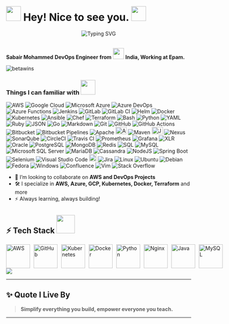 <h1><img src="https://emojis.slackmojis.com/emojis/images/1531849430/4246/blob-sunglasses.gif?1531849430" width="40"/> Hey! Nice to see you. <img src="https://media.giphy.com/media/12oufCB0MyZ1Go/giphy.gif" width="40"></h1>

<p align="center">
  <img src="https://readme-typing-svg.herokuapp.com?font=Fira+Code&size=24&pause=1000&color=FF0000&width=700&lines=Welcome+to+Sabair+Mohammed's+GitHub+Profile!;Empowering+Cloud%2C+DevOps%2C+Kubernetes+Learners!;Let's+Simplify+Tech+Together+🚀" alt="Typing SVG" />
</p>

<p> </br> <b>Sabair Mohammed</b> <b>DevOps Engineer</b> <b>from</b> <img src="https://www.pinclipart.com/picdir/big/47-476312_india-transparent-clipart-indian-flag-logo-png.png" width="30"/> <b>India, Working at Epam.</b> </p>
<p align="left"> <img src="https://komarev.com/ghpvc/?username=betawins&label=Profile%20views&color=0e75b6&style=flat" alt="betawins" /> </p>
<h3>Things I can familiar with <img src="https://media.giphy.com/media/WUlplcMpOCEmTGBtBW/giphy.gif" width="40"> </h3>

<p>
  <img alt="AWS" src="https://custom-icon-badges.demolab.com/badge/AWS-%23FF9900.svg?logo=aws&logoColor=white" />
  <img alt="Google Cloud" src="https://img.shields.io/badge/Google%20Cloud-%234285F4.svg?logo=google-cloud&logoColor=white"  />
  <img alt="Microsoft Azure" src="https://custom-icon-badges.demolab.com/badge/Microsoft%20Azure-0089D6?logo=msazure&logoColor=white"  />
  <img alt="Azure DevOps" src="https://custom-icon-badges.demolab.com/badge/Azure%20DevOps-0078D7?logo=azure-devops-white&logoColor=fff" />
  <img alt="Azure Functions" src="https://custom-icon-badges.demolab.com/badge/Azure%20Functions-0078D7?logo=azure-functions&logoColor=fff" />
  <img alt="Jenkins" src="https://img.shields.io/badge/-Jenkins-D24939?style=flat-square&logo=jenkins&logoColor=white" />
  <img alt="GitLab" src="https://img.shields.io/badge/GitLab-FC6D26?logo=gitlab&logoColor=fff" />
  <img alt="GitLab CI" src="https://img.shields.io/badge/GitLab%20CI-FC6D26?logo=gitlab&logoColor=fff" />
  <img alt="Helm" src="https://img.shields.io/badge/Helm-0F1689?logo=helm&logoColor=fff" />
  <img alt="Docker" src="https://img.shields.io/badge/-Docker-46a2f1?style=flat-square&logo=docker&logoColor=white" />
  <img alt="Kubernetes" src="https://img.shields.io/badge/-Kubernetes-326CE5?style=flat-square&logo=kubernetes&logoColor=white" />
  <img alt="Ansible" src="https://img.shields.io/badge/-Ansible-EE0000?style=flat-square&logo=ansible&logoColor=white" />
  <img alt="Chef" src="https://img.shields.io/badge/-Chef-8B0000?style=flat-square&logo=chef&logoColor=white" />
  <img alt="Terraform" src="https://img.shields.io/badge/-Terraform-623CE4?style=flat-square&logo=terraform&logoColor=white" />
  <img alt="Bash" src="https://img.shields.io/badge/Bash-4EAA25?logo=gnubash&logoColor=fff" />
  <img alt="Python" src="https://img.shields.io/badge/Python-14354C.svg?logo=python&logoColor=white" />
  <img alt="YAML" src="https://img.shields.io/badge/YAML-CB171E?logo=yaml&logoColor=fff" />
  <img alt="Ruby" src="https://img.shields.io/badge/Ruby-%23CC342D.svg?&logo=ruby&logoColor=white" />
  <img alt="JSON" src="https://img.shields.io/badge/JSON-000?logo=json&logoColor=fff" />
  <img alt="Go" src="https://img.shields.io/badge/Go-%2300ADD8.svg?&logo=go&logoColor=white" />
  <img alt="Markdown" src="https://img.shields.io/badge/Markdown-000000.svg?logo=markdown&logoColor=white" />
  <img alt="Git" src="https://img.shields.io/badge/-Git-F05032?style=flat-square&logo=git&logoColor=white" />
  <img alt="GitHub" src="https://img.shields.io/badge/-GitHub-181717?style=flat-square&logo=github&logoColor=white" />
  <img alt="GitHub Actions" src="https://img.shields.io/badge/-GitHub_Actions-2088FF?style=flat-square&logo=github-actions&logoColor=white" />
  <img alt="Bitbucket" src="https://img.shields.io/badge/-Bitbucket-0052CC?style=flat-square&logo=bitbucket&logoColor=white" />
  <img alt="Bitbucket Pipelines" src="https://img.shields.io/badge/Bitbucket_Pipelines-0052CC?logo=bitbucket&logoColor=white"  />
  <img alt="Apache" src="https://img.shields.io/badge/Apache-E25A1C?logo=apache&logoColor=fff"  />
  <img alt="Apache Tomcat" src="https://cdn.jsdelivr.net/gh/homarr-labs/dashboard-icons/svg/apache-tomcat.svg
?logo=msazure&logoColor=white" width="30" height="20"  />
  <img alt="Maven" src="https://img.shields.io/badge/Maven-E25A1C?logo=maven&logoColor=fff"  />
  <img alt="JFROG" src="https://cdn.jsdelivr.net/gh/homarr-labs/dashboard-icons/svg/jfrog.svg?logo=jfrog5&logoColor=white" width="30" height="20"  />
  <img alt="Nexus" src="https://img.shields.io/badge/NEXUS-%23E34F26.svg?logo=nexus5&logoColor=white"  />
  <img alt="SonarQube" src="https://img.shields.io/badge/SonarQube-126ED3?logo=sonarqube&logoColor=fff" />
  <img alt="CircleCI" src="https://img.shields.io/badge/-CircleCI-343434?style=flat-square&logo=circleci&logoColor=white" />
  <img alt="Travis CI" src="https://img.shields.io/badge/-Travis_CI-3EAAE3?style=flat-square&logo=travis-ci&logoColor=white" />
  <img alt="Prometheus" src="https://img.shields.io/badge/-Prometheus-E6522C?style=flat-square&logo=prometheus&logoColor=white" />
  <img alt="Grafana" src="https://img.shields.io/badge/-Grafana-F46800?style=flat-square&logo=grafana&logoColor=white" />
  <img alt="XLR" src="https://img.shields.io/badge/-XLR-3C3C3C?style=flat-square&logo=xlr&logoColor=white" />
  <img alt="Oracle" src="https://custom-icon-badges.demolab.com/badge/Oracle-F80000?logo=oracle&logoColor=fff" />
  <img alt="PostgreSQL" src ="https://img.shields.io/badge/PostgreSQL-316192.svg?logo=postgresql&logoColor=white" />
  <img alt="MongoDB" src ="https://img.shields.io/badge/MongoDB-4ea94b.svg?logo=mongodb&logoColor=white" />
  <img alt="Redis" src="https://img.shields.io/badge/Redis-%23DD0031.svg?logo=redis&logoColor=white" />
  <img alt="SQL" src="https://custom-icon-badges.herokuapp.com/badge/SQL-025E8C.svg?logo=database&logoColor=white" />
  <img alt="MySQL" src="https://img.shields.io/badge/MySQL-00f.svg?logo=mysql&logoColor=white" />
  <img alt="Microsoft SQL Server" src="https://custom-icon-badges.demolab.com/badge/Microsoft%20SQL%20Server-CC2927?logo=mssqlserver-white&logoColor=white"  />
  <img alt="MariaDB" src="https://img.shields.io/badge/MariaDB-003545?logo=mariadb&logoColor=white" />
  <img alt="Cassandra" src="https://img.shields.io/badge/Cassandra-%231287B1.svg?logo=apache-cassandra&logoColor=white" />
  <img alt="NodeJS" src="https://img.shields.io/badge/Node.js-6DA55F?logo=node.js&logoColor=white" />
  <img alt="Spring Boot" src="https://img.shields.io/badge/Spring%20Boot-6DB33F?logo=springboot&logoColor=fff" />
  <img alt="Selenium" src="https://img.shields.io/badge/Selenium-43B02A?logo=selenium&logoColor=fff" />
  <img alt="Visual Studio Code" src="https://img.shields.io/badge/Visual%20Studio%20Code-0078d7.svg?logo=visual-studio-code&logoColor=white" />
  <img alt="Remedy" src="https://seeklogo.com/images/B/bmc-remedy-logo-CDAE385B52-seeklogo.com.png" width="20" />
  <img alt="Jira" src="https://img.shields.io/badge/Jira-0052CC?logo=jira&logoColor=fff" />
  <img alt="Linux" src="https://img.shields.io/badge/Linux-FCC624?logo=linux&logoColor=black" />
  <img alt="Ubuntu" src="https://img.shields.io/badge/Ubuntu-E95420?logo=ubuntu&logoColor=white" />
  <img alt="Debian" src="https://img.shields.io/badge/Debian-A81D33?logo=debian&logoColor=fff" />
  <img alt="Fedora" src="https://img.shields.io/badge/Fedora-51A2DA?logo=fedora&logoColor=fff" />
  <img alt="Windows" src="https://custom-icon-badges.demolab.com/badge/Windows-0078D6?logo=windows11&logoColor=white" />
  <img alt="Confluence" src="https://img.shields.io/badge/Confluence-172B4D?logo=confluence&logoColor=fff" />
  <img alt="Vim" src="https://img.shields.io/badge/Vim-%2311AB00.svg?logo=vim&logoColor=white" />
  <img alt="Stack Overflow" src="https://img.shields.io/badge/-Stack%20Overflow-FE7A16?logo=stack-overflow&logoColor=white" />
</p>

- 🤩 I’m looking to collaborate on **AWS and DevOps Projects**
- 🛠️ I specialize in **AWS, Azure, GCP, Kubernetes, Docker, Terraform** and more
- ⚡ Always learning, always building!

## ⚡ Tech Stack <img src="https://media.giphy.com/media/VgCDAzcKvsR6OM0uWg/giphy.gif" width="50">

<div style="display: flex; flex-direction: row; gap: 10px;">
  <img src="https://techstack-generator.vercel.app/aws-icon.svg" alt="AWS" width="65" height="65" />
  <img src="https://techstack-generator.vercel.app/github-icon.svg" alt="GitHub" width="65" height="65" />
  <img src="https://techstack-generator.vercel.app/kubernetes-icon.svg" alt="Kubernetes" width="65" height="65" />
  <img src="https://techstack-generator.vercel.app/docker-icon.svg" alt="Docker" width="65" height="65" />
  <img src="https://techstack-generator.vercel.app/python-icon.svg" alt="Python" width="65" height="65" />
  <img src="https://techstack-generator.vercel.app/nginx-icon.svg" alt="Nginx" width="65" height="65" />
  <img src="https://techstack-generator.vercel.app/java-icon.svg" alt="Java" width="65" height="65" />
  <img src="https://techstack-generator.vercel.app/mysql-icon.svg" alt="MySQL" width="65" height="65" />
</div> <img src="https://skillicons.dev/icons?i=azure,gcp,terraform,linux,githubactions,spring,ansible,prometheus,grafana,git,maven,nginx,jenkins,gitlab,bash,go,postgres,redis,mongo" />

---

## ✨ Quote I Live By
> **Simplify everything you build, empower everyone you teach.**

---
